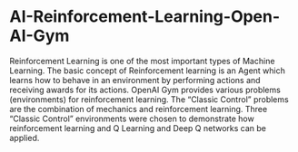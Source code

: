 # AI-Reinforcement-Learning-Open-AI-Gym
Reinforcement Learning is one of the most important types of Machine Learning. The basic concept
of Reinforcement learning is an Agent which learns how to behave in an environment by performing
actions and receiving awards for its actions. OpenAI Gym provides various problems (environments)
for reinforcement learning. The “Classic Control” problems are the combination of mechanics and
reinforcement learning. Three “Classic Control” environments were chosen to demonstrate how
reinforcement learning and Q Learning and Deep Q networks can be applied.

